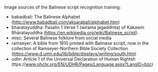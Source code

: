 Image sources of the Balinese script recognition training:
- babadbali: The Balinese Alphabet (http://www.babadbali.com/aksarabali/alphabet.htm)
- bharatayuddha: Pasalin 1 Verse 1 (wirama jagaddhita) of Kakawin Bhāratayuddha (https://en.wikipedia.org/wiki/Balinese_script).
- misc: Several Balinese folklore from social media 
- ramseyer: A bible from 1910 printed with Balinese script, now in the collection of Ramseyer-Northern Bible Society Collection (https://www.d.umn.edu/lib/bible/displays/writing/south.htm)
- udhr: Article 1 of the Universal Declaration of Human Rightsh (ttps://www.ohchr.org/EN/UDHR/Pages/Language.aspx?LangID=bzc)
